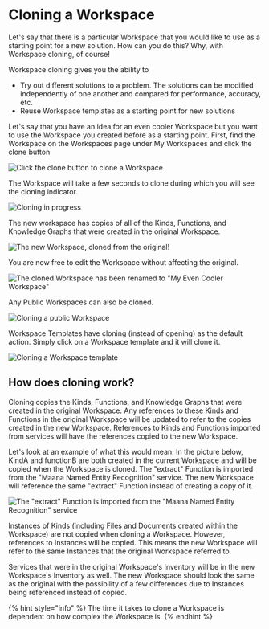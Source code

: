 # Cloning a Workspace

Let's say that there is a particular Workspace that you would like to use as a starting point for a new solution. How can you do this? Why, with Workspace cloning, of course!

Workspace cloning gives you the ability to

* Try out different solutions to a problem. The solutions can be modified independently of one another and compared for performance, accuracy, etc.
* Reuse Workspace templates as a starting point for new solutions

Let's say that you have an idea for an even cooler Workspace but you want to use the Workspace you created before as a starting point. First, find the Workspace on the Workspaces page under My Workspaces and click the clone button

![Click the clone button to clone a Workspace](https://maanaimages.blob.core.windows.net/maana-q-documentation/Product%20Guide/My%20Workspaces%20Cloning.png)

The Workspace will take a few seconds to clone during which you will see the cloning indicator.

![Cloning in progress](https://maanaimages.blob.core.windows.net/maana-q-documentation/Product%20Guide/Cloning%20In%20Progress.png)

The new workspace has copies of all of the Kinds, Functions, and Knowledge Graphs that were created in the original Workspace.

![The new Workspace, cloned from the original!](https://maanaimages.blob.core.windows.net/maana-q-documentation/Product%20Guide/Cloned%20Workspace.png)

You are now free to edit the Workspace without affecting the original.

![The cloned Workspace has been renamed to &quot;My Even Cooler Workspace&quot; ](https://maanaimages.blob.core.windows.net/maana-q-documentation/Product%20Guide/Renamed%20Cloned%20Workspace.png)

Any Public Workspaces can also be cloned.

![Cloning a public Workspace](https://maanaimages.blob.core.windows.net/maana-q-documentation/Product%20Guide/Cloning%20a%20Public%20Workspace.png)

Workspace Templates have cloning \(instead of opening\) as the default action. Simply click on a Workspace template and it will clone it.

![Cloning a Workspace template](https://maanaimages.blob.core.windows.net/maana-q-documentation/Product%20Guide/Cloning%20a%20Workspace%20Template.png)

## How does cloning work?

Cloning copies the Kinds, Functions, and Knowledge Graphs that were created in the original Workspace. Any references to these Kinds and Functions in the original Workspace will be updated to refer to the copies created in the new Workspace. References to Kinds and Functions imported from services will have the references copied to the new Workspace. 

Let's look at an example of what this would mean. In the picture below, KindA and functionB are both created in the current Workspace and will be copied when the Workspace is cloned. The "extract" Function is imported from the "Maana Named Entity Recognition" service. The new Workspace will reference the same "extract" Function instead of creating a copy of it.

![The &quot;extract&quot; Function is imported from the &quot;Maana Named Entity Recognition&quot; service](https://maanaimages.blob.core.windows.net/maana-q-documentation/Product%20Guide/Workspace%20with%20external%20Function.png)

Instances of Kinds \(including Files and Documents created within the Workspace\) are not copied when cloning a Workspace. However, references to Instances will be copied. This means the new Workspace will refer to the same Instances that the original Workspace referred to.

Services that were in the original Workspace's Inventory will be in the new Workspace's Inventory as well. The new Workspace should look the same as the original with the possibility of a few differences due to Instances being referenced instead of copied.

{% hint style="info" %}
The time it takes to clone a Workspace is dependent on how complex the Workspace is.
{% endhint %}



